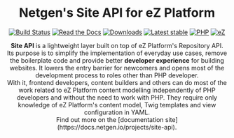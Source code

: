 <h1 align="center">Netgen's Site API for eZ Platform</h1>

<div align="center">

[![Build Status](https://img.shields.io/travis/netgen/ezplatform-site-api.svg?style=popout)](https://travis-ci.org/netgen/ezplatform-site-api)
[![Read the Docs](https://img.shields.io/readthedocs/pip.svg?style=popout)](https://docs.netgen.io/projects/site-api/en/latest/)
[![Downloads](https://img.shields.io/packagist/dt/netgen/ezplatform-site-api.svg?style=popout)](https://packagist.org/packages/netgen/ezplatform-site-api)
[![Latest stable](https://img.shields.io/packagist/v/netgen/ezplatform-site-api.svg?style=popout)](https://packagist.org/packages/netgen/ezplatform-site-api)
[![PHP](https://img.shields.io/badge/php-%3E%3D%205.6-8892BF.svg?style=popout)](https://secure.php.net/)
[![eZ](https://img.shields.io/badge/eZ%20Platform-%3E%3D%201.0-orange.svg?style=popout)](https://ezplatform.com/)

</div>

<div align="center">
<strong>Site API</strong> is a lightweight layer built on top of eZ Platform's Repository API. Its purpose is to
simplify the implementation of everyday use cases, remove the boilerplate code and provide better
<strong>developer experience</strong> for building websites. It lowers the entry barrier for newcomers and opens
most of the development process to roles other than PHP developer.
</div>

<div align="center">
With it, frontend developers, content builders and others can do most of the work related to
eZ Platform content modelling independently of PHP developers and without the need to work with PHP.
They require only knowledge of eZ Platform's content model, Twig templates and view configuration
in YAML.
</div>

<div align="center">
Find out more on the [documentation site](https://docs.netgen.io/projects/site-api).
</div>
